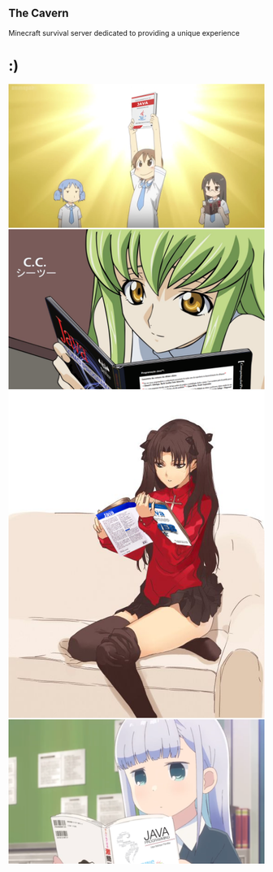 ## The Cavern
Minecraft survival server dedicated to providing a unique experience


# :)

<img src="https://github.com/TheCavern/.github/raw/main/pictures/Yuuko_Aioi_Holding_Fundamentals_Of_Java_Programming.png" alt="Yuuko Aioi">

<img src="https://github.com/TheCavern/.github/raw/main/pictures/Code_Geass_CC_How_To_Program_In_Java.png" alt="Code Geass">

<img src="https://github.com/TheCavern/.github/raw/main/pictures/Rin_Tohsaka_Reads_Java_For_Web_Portuguese.png" alt="Rin Tohsaka">

<img src="https://github.com/TheCavern/.github/raw/main/pictures/Aharen_Reina_Java.png" alt="Aharen Reina">
